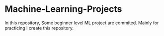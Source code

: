 # Machine-Learning-Projects
In this repository, Some beginner level ML project are commited. Mainly for practicing I create this repository.
